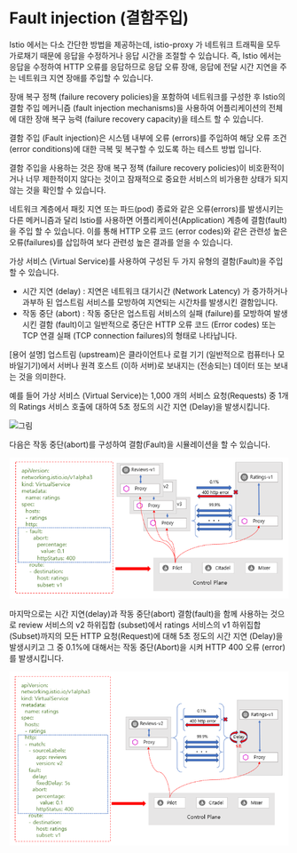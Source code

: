 # Fault injection \(결함주입\)

Istio 에서는 다소 간단한 방법을 제공하는데, istio-proxy 가 네트워크 트래픽을 모두 가로채기 때문에 응답을 수정하거나 응답 시간을 조절할 수 있습니다. 즉, Istio 에서는 응답을 수정하여 HTTP 오류를 응답하므로 응답 오류 장애, 응답에 전달 시간 지연을 주는 네트워크 지연 장애를 주입할 수 있습니다.

장애 복구 정책 \(failure recovery policies\)을 포함하여 네트워크를 구성한 후 Istio의 결함 주입 메커니즘 \(fault injection mechanisms\)을 사용하여 어플리케이션의 전체에 대한 장애 복구 능력 \(failure recovery capacity\)을 테스트 할 수 있습니다.

결함 주입 \(Fault injection\)은 시스템 내부에 오류 \(errors\)를 주입하여 해당 오류 조건 \(error conditions\)에 대한 극복 및 복구할 수 있도록 하는 테스트 방법 입니다.

결함 주입을 사용하는 것은 장애 복구 정책 \(failure recovery policies\)이 비호환적이거나 너무 제한적이지 않다는 것이고 잠재적으로 중요한 서비스의 비가용한 상태가 되지 않는 것을 확인할 수 있습니다.

네트워크 계층에서 패킷 지연 또는 파드\(pod\) 종료와 같은 오류\(errors\)를 발생시키는 다른 메커니즘과 달리 Istio를 사용하면 어플리케이션\(Application\) 계층에 결함\(fault\)을 주입 할 수 있습니다. 이를 통해 HTTP 오류 코드 \(error codes\)와 같은 관련성 높은 오류\(failures\)를 삽입하여 보다 관련성 높은 결과를 얻을 수 있습니다.

가상 서비스 \(Virtual Service\)를 사용하여 구성된 두 가지 유형의 결함\(Fault\)을 주입 할 수 있습니다.

* 시간 지연 \(delay\) : 지연은 네트워크 대기시간 \(Network Latency\) 가 증가하거나 과부하 된 업스트림 서비스를 모방하여 지연되는 시간차를 발생시킨 결함입니다.
* 작동 중단 \(abort\) : 작동 중단은 업스트림 서비스의 실패 \(failure\)를 모방하여 발생시킨 결함 \(fault\)이고 일반적으로 중단은 HTTP 오류 코드 \(Error codes\) 또는 TCP 연결 실패 \(TCP connection failures\)의 형태로 나타납니다.

\[용어 설명\] 업스트림 \(upstream\)은 클라이언트나 로컬 기기 \(일반적으로 컴퓨터나 모바일기기\)에서 서버나 원격 호스트 \(이하 서버\)로 보내지는 \(전송되는\) 데이터 또는 보내는 것을 의미한다.

예를 들어 가상 서비스 \(Virtual Service\)는 1,000 개의 서비스 요청\(Requests\) 중 1개의 Ratings 서비스 호출에 대하여 5초 정도의 시간 지연 \(Delay\)을 발생시킵니다.

![&#xADF8;&#xB9BC;](https://github.com/istiokrsg/istio_book_kr/tree/50e9e3d699dffedd253f64968a6b6fe18f85539d/.gitbook/assets/delay_ex.png)

다음은 작동 중단\(abort\)를 구성하여 결함\(Fault\)을 시뮬레이션을 할 수 있습니다.

![](../../../.gitbook/assets/20200409_211236.png)

마지막으로는 시간 지연\(delay\)과 작동 중단\(abort\) 결함\(fault\)을 함께 사용하는 것으로 review 서비스의 v2 하위집합 \(subset\)에서 ratings 서비스의 v1 하위집합\(Subset\)까지의 모든 HTTP 요청\(Request\)에 대해 5초 정도의 시간 지연 \(Delay\)을 발생시키고 그 중 0.1%에 대해서는 작동 중단\(Abort\)을 시켜 HTTP 400 오류 \(error\)를 발생시킵니다.

![](../../../.gitbook/assets/20200409_211645.png)

